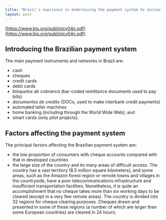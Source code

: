 ```yaml
---
title: "Brazil's exprience in modernising the payment system to increase efficiency and reduce risks"
layout: post
---
```


[https://www.bis.org/publ/plcy04n.pdf](https://www.bis.org/publ/plcy04n.pdf)

## Introducing the Brazilian payment system
The main payment instruments and networks in Brazil are:
* cash
* cheques
* credit cards
* debit cards
* _bloquetos de cobranca_ (bar-coded remittance documents used to pay bills)
* _documentos de credito_ (DOCs, used to make interbank credit payments)
* automated teller machines
* home banking (including through the World Wide Web); and
* smart cards (only pilot projects).

## Factors affecting the payment system
The principal factors affecting the Brazilian payment system are:

* the low proportion of consumers with cheque accounts compared with that in developed countries
* the large size of the country and its many areas of difficult access. The country has a vast territory (8.5 million square kilometers), and some areas, such as the Amazon forest region or remote towns and villages in the countryside, have a poor telecommunications infrastructure and insufficient transportation facilities. Nonetheless, it is quite an accomplishment that no cheque takes more than six working days to be cleared (except in a very few remote areas). The country is divided into 32 regions for cheque clearing purposes. Cheques drawn and presented in some of these regions (a number of which are larger than some European countries) are cleared in 24 hours;

